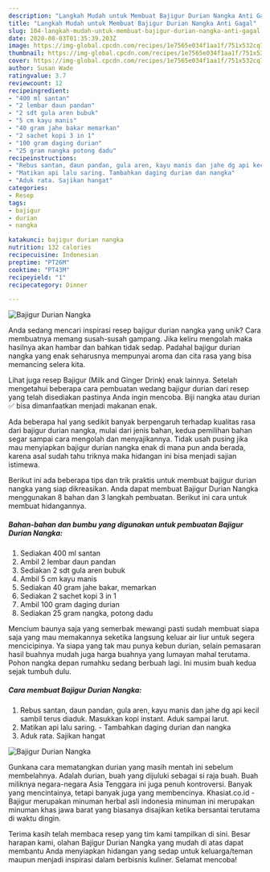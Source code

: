 ```yaml
---
description: "Langkah Mudah untuk Membuat Bajigur Durian Nangka Anti Gagal"
title: "Langkah Mudah untuk Membuat Bajigur Durian Nangka Anti Gagal"
slug: 104-langkah-mudah-untuk-membuat-bajigur-durian-nangka-anti-gagal
date: 2020-08-03T01:35:39.203Z
image: https://img-global.cpcdn.com/recipes/1e7565e034f1aa1f/751x532cq70/bajigur-durian-nangka-foto-resep-utama.jpg
thumbnail: https://img-global.cpcdn.com/recipes/1e7565e034f1aa1f/751x532cq70/bajigur-durian-nangka-foto-resep-utama.jpg
cover: https://img-global.cpcdn.com/recipes/1e7565e034f1aa1f/751x532cq70/bajigur-durian-nangka-foto-resep-utama.jpg
author: Susan Wade
ratingvalue: 3.7
reviewcount: 12
recipeingredient:
- "400 ml santan"
- "2 lembar daun pandan"
- "2 sdt gula aren bubuk"
- "5 cm kayu manis"
- "40 gram jahe bakar memarkan"
- "2 sachet kopi 3 in 1"
- "100 gram daging durian"
- "25 gram nangka potong dadu"
recipeinstructions:
- "Rebus santan, daun pandan, gula aren, kayu manis dan jahe dg api kecil sambil terus diaduk. Masukkan kopi instant. Aduk sampai larut."
- "Matikan api lalu saring. Tambahkan daging durian dan nangka"
- "Aduk rata. Sajikan hangat"
categories:
- Resep
tags:
- bajigur
- durian
- nangka

katakunci: bajigur durian nangka 
nutrition: 132 calories
recipecuisine: Indonesian
preptime: "PT26M"
cooktime: "PT43M"
recipeyield: "1"
recipecategory: Dinner

---
```



![Bajigur Durian Nangka](https://img-global.cpcdn.com/recipes/1e7565e034f1aa1f/751x532cq70/bajigur-durian-nangka-foto-resep-utama.jpg)

Anda sedang mencari inspirasi resep bajigur durian nangka yang unik? Cara membuatnya memang susah-susah gampang. Jika keliru mengolah maka hasilnya akan hambar dan bahkan tidak sedap. Padahal bajigur durian nangka yang enak seharusnya mempunyai aroma dan cita rasa yang bisa memancing selera kita.

Lihat juga resep Bajigur (Milk and Ginger Drink) enak lainnya. Setelah mengetahui beberapa cara pembuatan wedang bajigur durian dari resep yang telah disediakan pastinya Anda ingin mencoba. Biji nangka atau durian ✅ bisa dimanfaatkan menjadi makanan enak.

Ada beberapa hal yang sedikit banyak berpengaruh terhadap kualitas rasa dari bajigur durian nangka, mulai dari jenis bahan, kedua pemilihan bahan segar sampai cara mengolah dan menyajikannya. Tidak usah pusing jika mau menyiapkan bajigur durian nangka enak di mana pun anda berada, karena asal sudah tahu triknya maka hidangan ini bisa menjadi sajian istimewa.


Berikut ini ada beberapa tips dan trik praktis untuk membuat bajigur durian nangka yang siap dikreasikan. Anda dapat membuat Bajigur Durian Nangka menggunakan 8 bahan dan 3 langkah pembuatan. Berikut ini cara untuk membuat hidangannya.

<!--inarticleads1-->

##### Bahan-bahan dan bumbu yang digunakan untuk pembuatan Bajigur Durian Nangka:

1. Sediakan 400 ml santan
1. Ambil 2 lembar daun pandan
1. Sediakan 2 sdt gula aren bubuk
1. Ambil 5 cm kayu manis
1. Sediakan 40 gram jahe bakar, memarkan
1. Sediakan 2 sachet kopi 3 in 1
1. Ambil 100 gram daging durian
1. Sediakan 25 gram nangka, potong dadu


Mencium baunya saja yang semerbak mewangi pasti sudah membuat siapa saja yang mau memakannya seketika langsung keluar air liur untuk segera mencicipinya. Ya siapa yang tak mau punya kebun durian, selain pemasaran hasil buahnya mudah juga harga buahnya yang lumayan mahal terutama. Pohon nangka depan rumahku sedang berbuah lagi. Ini musim buah kedua sejak tumbuh dulu. 

<!--inarticleads2-->

##### Cara membuat Bajigur Durian Nangka:

1. Rebus santan, daun pandan, gula aren, kayu manis dan jahe dg api kecil sambil terus diaduk. Masukkan kopi instant. Aduk sampai larut.
1. Matikan api lalu saring. - Tambahkan daging durian dan nangka
1. Aduk rata. Sajikan hangat
<img src="//assets-global.cpcdn.com/assets/icons/button_play-2c75c40dde080a61004c1f40b05d8f140eaff45d7e9e6481dc71c63d2e7c4909.png" alt="Bajigur Durian Nangka">

Gunkana cara mematangkan durian yang masih mentah ini sebelum membelahnya. Adalah durian, buah yang dijuluki sebagai si raja buah. Buah miliknya negara-negara Asia Tenggara ini juga penuh kontroversi. Banyak yang mencintainya, tetapi banyak juga yang membencinya. Khasiat.co.id - Bajigur merupakan minuman herbal asli indonesia minuman ini merupakan minuman khas jawa barat yang biasanya disajikan ketika bersantai terutama di waktu dingin. 

Terima kasih telah membaca resep yang tim kami tampilkan di sini. Besar harapan kami, olahan Bajigur Durian Nangka yang mudah di atas dapat membantu Anda menyiapkan hidangan yang sedap untuk keluarga/teman maupun menjadi inspirasi dalam berbisnis kuliner. Selamat mencoba!
